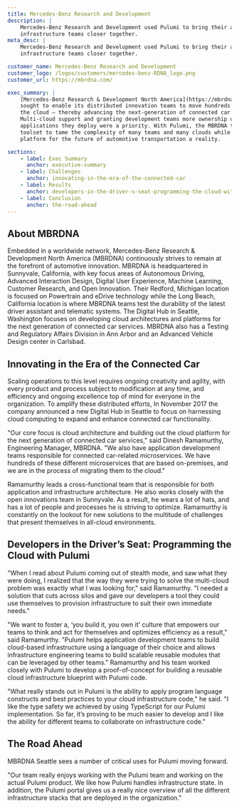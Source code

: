 ```yaml
---
title: Mercedes-Benz Research and Development
description: |
    Mercedes-Benz Research and Development used Pulumi to bring their application and
    infrastructure teams closer together.
meta_desc: |
    Mercedes-Benz Research and Development used Pulumi to bring their application and
    infrastructure teams closer together.

customer_name: Mercedes-Benz Research and Development
customer_logo: /logos/customers/mercedes-benz-RDNA_logo.png
customer_url: https://mbrdna.com/

exec_summary: |
    [Mercedes-Benz Research & Development North America](https://mbrdna.com/) (MBRDNA)
    sought to enable its distributed innovation teams to move hundreds of microservices to
    the cloud — thereby advancing the next-generation of connected car services.
    Multi-cloud support and granting development teams more ownership of the services and
    applications they deploy were a priority. With Pulumi, the MBRDNA team found the ideal
    toolset to tame the complexity of many teams and many clouds while making their
    platform for the future of automotive transportation a reality.

sections:
    - label: Exec Summary
      anchor: executive-summary
    - label: Challenges
      anchor: innovating-in-the-era-of-the-connected-car
    - label: Results
      anchor: developers-in-the-driver-s-seat-programming-the-cloud-with-pulumi
    - label: Conclusion
      anchor: the-road-ahead
---
```


## About MBRDNA

Embedded in a worldwide network, Mercedes-Benz Research & Development North America
(MBRDNA) continuously strives to remain at the forefront of automotive innovation. MBRDNA
is headquartered in Sunnyvale, California, with key focus areas of Autonomous Driving,
Advanced Interaction Design, Digital User Experience, Machine Learning, Customer Research,
and Open Innovation. Their Redford, Michigan location is focused on Powertrain and eDrive
technology while the Long Beach, California location is where MBRDNA teams test the
durability of the latest driver assistant and telematic systems. The Digital Hub in
Seattle, Washington focuses on developing cloud architectures and platforms for the next
generation of connected car services. MBRDNA also has a Testing and Regulatory Affairs
Division in Ann Arbor and an Advanced Vehicle Design center in Carlsbad.

## Innovating in the Era of the Connected Car

Scaling operations to this level requires ongoing creativity and agility, with every
product and process subject to modification at any time, and efficiency and ongoing
excellence top of mind for everyone in the organization. To amplify these distributed
efforts, In November 2017 the company announced a new Digital Hub in Seattle to focus on
harnessing cloud computing to expand and enhance connected car functionality.

"Our core focus is cloud architecture and building out the cloud platform for the next
generation of connected car services," said Dinesh Ramamurthy, Engineering Manager,
MBRDNA. "We also have application development teams responsible for connected car-related
microservices. We have hundreds of these different microservices that are based
on-premises, and we are in the process of migrating them to the cloud."

Ramamurthy leads a cross-functional team that is responsible for both application and
infrastructure architecture. He also works closely with the open innovations team in
Sunnyvale. As a result, he wears a lot of hats, and has a lot of people and processes he
is striving to optimize. Ramamurthy is constantly on the lookout for new solutions to the
multitude of challenges that present themselves in all-cloud environments.

## Developers in the Driver’s Seat: Programming the Cloud with Pulumi

"When I read about Pulumi coming out of stealth mode, and saw what they were doing, I
realized that the way they were trying to solve the multi-cloud problem was exactly what I
was looking for," said Ramamurthy. "I needed a solution that cuts across silos and gave
our developers a tool they could use themselves to provision infrastructure to suit their
own immediate needs."

"We want to foster a, ‘you build it, you own it’ culture that empowers our teams to think
and act for themselves and optimizes efficiency as a result," said Ramamurthy. "Pulumi
helps application development teams to build cloud-based infrastructure using a language
of their choice and allows infrastructure engineering teams to build scalable reusable
modules that can be leveraged by other teams." Ramamurthy and his team worked closely with
Pulumi to develop a proof-of-concept for building a reusable cloud infrastructure
blueprint with Pulumi code.

"What really stands out in Pulumi is the ability to apply program language constructs and
best practices to your cloud infrastructure code," he said. "I like the type safety we
achieved by using TypeScript for our Pulumi implementation. So far, it’s proving to be
much easier to develop and I like the ability for different teams to collaborate on
infrastructure code."

## The Road Ahead

MBRDNA Seattle sees a number of critical uses for Pulumi moving forward.

"Our team really enjoys working with the Pulumi team and working on the actual Pulumi
product. We like how Pulumi handles infrastructure state. In addition, the Pulumi portal
gives us a really nice overview of all the different infrastructure stacks that are
deployed in the organization."
